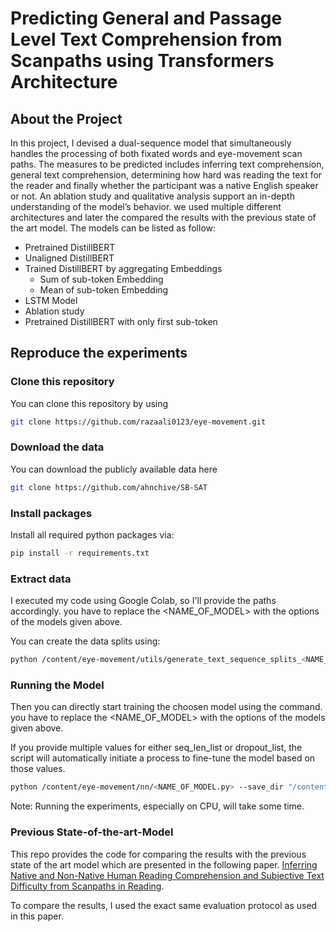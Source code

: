 Predicting General and Passage Level Text Comprehension from Scanpaths using Transformers Architecture
====================================================================================================================




## About the Project
In this project, I devised a dual-sequence model that simultaneously handles
the processing of both fixated words and eye-movement scan paths. The measures to be predicted includes
inferring text comprehension, general text comprehension, determining how
hard was reading the text for the reader and finally whether the participant was a
native English speaker or not. An ablation study and qualitative analysis support
an in-depth understanding of the model’s behavior. we used multiple different architectures and later the compared the results with the previous state of the art model. The models can be listed as follow:

* Pretrained DistillBERT
* Unaligned DistillBERT
* Trained DistillBERT by aggregating Embeddings
   * Sum of sub-token Embedding
   * Mean of sub-token Embedding
* LSTM Model
* Ablation study
* Pretrained DistillBERT with only first sub-token

## Reproduce the experiments

### Clone this repository
You can clone this repository by using
```bash
git clone https://github.com/razaali0123/eye-movement.git
```


### Download the data
You can download the publicly available data here

```bash
git clone https://github.com/ahnchive/SB-SAT
```

### Install packages
Install all required python packages via:
```bash
pip install -r requirements.txt
```
### Extract data

I executed my code using Google Colab, so I'll provide the paths accordingly. you have to replace the <NAME_OF_MODEL> with the options of the models given above.

You can create the data splits using:
```bash
python /content/eye-movement/utils/generate_text_sequence_splits_<NAME_OF_MODEL.py> --seq_len 100 --scale True --preprocess_text True
```

### Running the Model
Then you can directly start training the choosen model using the command. you have to replace the <NAME_OF_MODEL> with the options of the models given above.


If you provide multiple values for either seq_len_list or dropout_list, the script will automatically initiate a process to fine-tune the model based on those values.

```bash
python /content/eye-movement/nn/<NAME_OF_MODEL.py> --save_dir "/content/eye-movement/nn/results/"  -seq_len_list 10 20 --dropout_list 0.1 0.5
```

Note: Running the experiments, especially on CPU, will take some time.

### Previous State-of-the-art-Model

This repo provides the code for comparing the results with the previous state of the art model which are presented in the following paper. [Inferring Native and Non-Native Human Reading Comprehension and Subjective Text Difficulty from Scanpaths in Reading](https://dl.acm.org/doi/abs/10.1145/3517031.3529639).

To compare the results, I used the exact same evaluation protocol as used in this paper.



